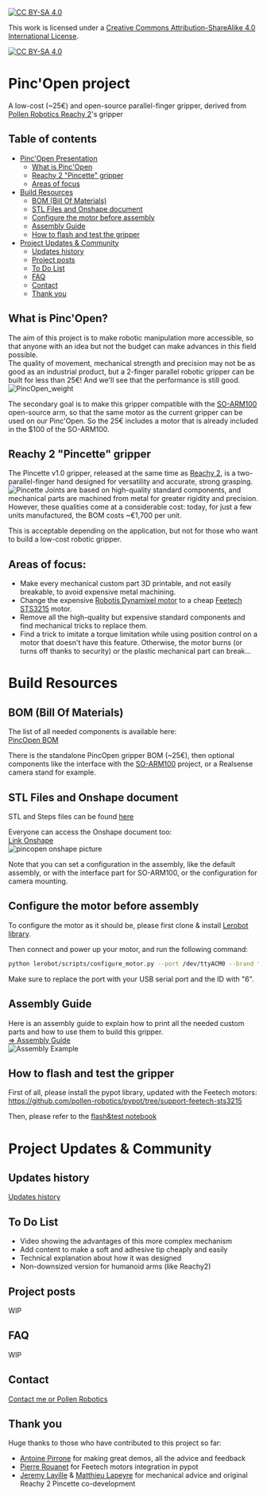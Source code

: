 [![CC BY-SA 4.0][cc-by-sa-shield]][cc-by-sa]

This work is licensed under a
[Creative Commons Attribution-ShareAlike 4.0 International License][cc-by-sa].

[![CC BY-SA 4.0][cc-by-sa-image]][cc-by-sa]

[cc-by-sa]: http://creativecommons.org/licenses/by-sa/4.0/
[cc-by-sa-image]: https://licensebuttons.net/l/by-sa/4.0/88x31.png
[cc-by-sa-shield]: https://img.shields.io/badge/License-CC%20BY--SA%204.0-lightgrey.svg


# Pinc'Open project
A low-cost (~25€) and open-source parallel-finger gripper, derived from [Pollen Robotics Reachy 2](https://www.pollen-robotics.com/reachy/)'s gripper

## Table of contents

- [Pinc'Open Presentation](#pincopen-project)
    - [What is Pinc'Open](#what-is-pincopen)
    - [Reachy 2 "Pincette" gripper](#reachy-2-pincette-gripper)
    - [Areas of focus](#areas-of-focus)
- [Build Resources](#build-resources)
    - [BOM (Bill Of Materials)](#bom-bill-of-materials)
    - [STL Files and Onshape document](#stl-files-and-onshape-document)
    - [Configure the motor before assembly](#configure-the-motor-before-assembly)
    - [Assembly Guide](#assembly-guide)
    - [How to flash and test the gripper](#how-to-flash-and-test-the-gripper)
- [Project Updates & Community](#project-updates--community)
    - [Updates history](#updates-history)
    - [Project posts](#project-posts)
    - [To Do List](#to-do-list)
    - [FAQ](#faq)
    - [Contact](#contact)
    - [Thank you](#thank-you)

## What is Pinc'Open?
The aim of this project is to make robotic manipulation more accessible, so that anyone with an idea but not the budget can make advances in this field possible.  
The quality of movement, mechanical strength and precision may not be as good as an industrial product, but a 2-finger parallel robotic gripper can be built for less than 25€! And we'll see that the performance is still good.  
![PincOpen_weight](/assets/images/pincopen_weight.jpg)

The secondary goal is to make this gripper compatible with the [SO-ARM100](https://github.com/TheRobotStudio/SO-ARM100) open-source arm, so that the same motor as the current gripper can be used on our Pinc'Open. So the 25€ includes a motor that is already included in the $100 of the SO-ARM100.  

## Reachy 2 "Pincette" gripper
The Pincette v1.0 gripper, released at the same time as [Reachy 2](https://www.pollen-robotics.com/reachy/), is a two-parallel-finger hand designed for versatility and accurate, strong grasping.  
![Pincette](/assets/images/Pincette.png)
Joints are based on high-quality standard components, and mechanical parts are machined from metal for greater rigidity and precision.  
However, these qualities come at a considerable cost: today, for just a few units manufactured, the BOM costs ~€1,700 per unit.  

This is acceptable depending on the application, but not for those who want to build a low-cost robotic gripper.

## Areas of focus:
- Make every mechanical custom part 3D printable, and not easily breakable, to avoid expensive metal machining.
- Change the expensive [Robotis Dynamixel motor](https://emanual.robotis.com/docs/en/dxl/x/xm430-w210/) to a cheap [Feetech STS3215](https://www.feetechrc.com/525603.html) motor.
- Remove all the high-quality but expensive standard components and find mechanical tricks to replace them.
- Find a trick to imitate a torque limitation while using position control on a motor that doesn't have this feature. Otherwise, the motor burns (or turns off thanks to security) or the plastic mechanical part can break...


# Build Resources
## BOM (Bill Of Materials)
The list of all needed components is available here:  
[PincOpen BOM](https://docs.google.com/spreadsheets/d/1iEKxfsqo3RnKw0QtdLJ2hEtYNDy2LInxrnCFLAhpxHk/edit?usp=sharing)  

There is the standalone PincOpen gripper BOM (~25€), then optional components like the interface with the [SO-ARM100](https://github.com/TheRobotStudio/SO-ARM100) project, or a Realsense camera stand for example.

## STL Files and Onshape document
STL and Steps files can be found [here](/cad/)  

Everyone can access the Onshape document too:   
[Link Onshape](https://cad.onshape.com/documents/96518c699fd03eea508b06d3/w/d5f95a6266b027d84ae48634/e/e41e675b82a4f671f01336e0)  
![pincopen onshape picture](/assets/images/pincopen_onshape.png)  

Note that you can set a configuration in the assembly, like the default assembly, or with the interface part for SO-ARM100, or the configuration for camera mounting.

## Configure the motor before assembly
To configure the motor as it should be, please first clone & install [Lerobot library](https://github.com/huggingface/lerobot/tree/main).

Then connect and power up your motor, and run the following command: 

```bash
python lerobot/scripts/configure_motor.py --port /dev/ttyACM0 --brand feetech --model sts3215 --baudrate 1000000 --ID <ID>
```

Make sure to replace the port with your USB serial port and the ID with "6".

## Assembly Guide
Here is an assembly guide to explain how to print all the needed custom parts and how to use them to build this gripper.  
[=> Assembly Guide](/docs/PincOpen_Assembly_Instructions.pdf)  
![Assembly Example](/assets/images/assembly_example.png)  

## How to flash and test the gripper
First of all, please install the pypot library, updated with the Feetech motors:  
https://github.com/pollen-robotics/pypot/tree/support-feetech-sts3215  

Then, please refer to the [flash&test notebook](/flash_and_tests/flash_test.ipynb)


# Project Updates & Community
## Updates history
[Updates history](/docs/changelog.md)  

## To Do List
- Video showing the advantages of this more complex mechanism
- Add content to make a soft and adhesive tip cheaply and easily
- Technical explanation about how it was designed
- Non-downsized version for humanoid arms (like Reachy2)

## Project posts
WIP 

## FAQ
WIP

## Contact
[Contact me or Pollen Robotics](/docs/contact.md)

## Thank you
Huge thanks to those who have contributed to this project so far:
- [Antoine Pirrone](https://github.com/apirrone) for making great demos, all the advice and feedback
- [Pierre Rouanet](https://github.com/pierre-rouanet) for Feetech motors integration in pypot  
- [Jeremy Laville](https://www.linkedin.com/in/jeremy-laville-1038b176/) & [Matthieu Lapeyre](https://www.linkedin.com/in/matthieulapeyre/) for mechanical advice and original Reachy 2 Pincette co-development

